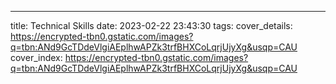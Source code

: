 ---
title: Technical Skills
date: 2023-02-22 23:43:30
tags:
cover_details: https://encrypted-tbn0.gstatic.com/images?q=tbn:ANd9GcTDdeVlgiAEplhwAPZk3trfBHXCoLqrjUjyXg&usqp=CAU
cover_index: https://encrypted-tbn0.gstatic.com/images?q=tbn:ANd9GcTDdeVlgiAEplhwAPZk3trfBHXCoLqrjUjyXg&usqp=CAU

